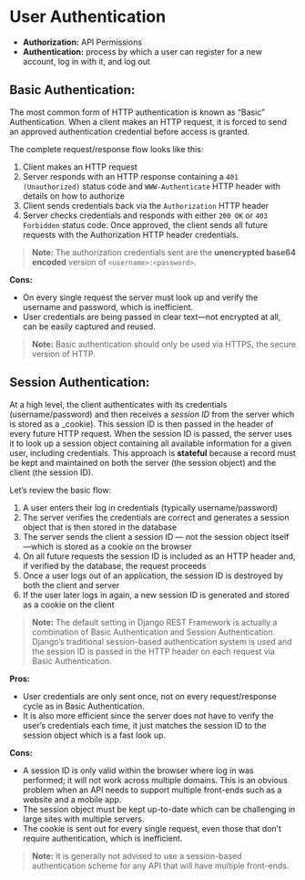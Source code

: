 # User Authentication

- **Authorization:** API Permissions
- **Authentication:** process by which a user can register for a new account, log in with it, and log out

## Basic Authentication:

The most common form of HTTP authentication is known as “Basic” Authentication. When a client makes an HTTP request, it is forced to send an approved authentication credential before access is granted.

The complete request/response flow looks like this:
1. Client makes an HTTP request
2. Server responds with an HTTP response containing a `401 (Unauthorized)` status code and `WWW-Authenticate` HTTP header with details on how to authorize
3. Client sends credentials back via the `Authorization` HTTP header
4. Server checks credentials and responds with either `200 OK` or `403 Forbidden` status code.
Once approved, the client sends all future requests with the Authorization HTTP header credentials.

> **Note:** The authorization credentials sent are the **unencrypted base64 encoded** version of `<username>:<password>`.

**Cons:**
- On every single request the server must look up and verify the username and password, which is inefficient. 
- User credentials are being passed in clear text—not encrypted at all, can be easily captured and reused.

> **Note:** Basic authentication should only be used via HTTPS, the secure version of HTTP.

## Session Authentication:

At a high level, the client authenticates with its credentials (username/password) and then receives a _session ID_ from the server which is stored as a _cookie). This session ID is then passed in the header of every future HTTP request. When the session ID is passed, the server uses it to look up a session object containing all available information for a given user, including credentials. This approach is **stateful** because a record must be kept and maintained on both the server (the session object) and the client (the session ID).

Let’s review the basic flow:
1. A user enters their log in credentials (typically username/password)
2. The server verifies the credentials are correct and generates a session object that is then stored in the database
3. The server sends the client a session ID — not the session object itself—which is stored as a cookie on the browser
4. On all future requests the session ID is included as an HTTP header and, if verified by the database, the request proceeds
5. Once a user logs out of an application, the session ID is destroyed by both the client and server
6. If the user later logs in again, a new session ID is generated and stored as a cookie on the client

> **Note:** The default setting in Django REST Framework is actually a combination of Basic Authentication and Session Authentication. Django’s traditional session-based authentication system is used and the session ID is passed in the HTTP header on each request via Basic Authentication.

**Pros:**
- User credentials are only sent once, not on every request/response cycle as in Basic Authentication. 
- It is also more efficient since the server does not have to verify the user’s credentials each time, it just matches the session ID to the session object which is a fast look up.

**Cons:**
- A session ID is only valid within the browser where log in was performed; it will not work across multiple domains. This is an obvious problem when an API needs to support multiple front-ends such as a website and a mobile app. 
- The session object must be kept up-to-date which can be challenging in large sites with multiple servers.
- The cookie is sent out for every single request, even those that don’t require authentication, which is inefficient. 

> **Note:** It is generally not advised to use a session-based authentication scheme for any API that will have multiple front-ends.
